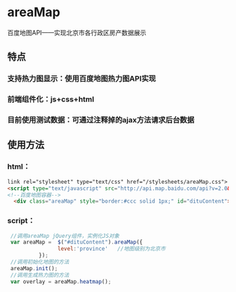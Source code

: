 # areaMap
百度地图API——实现北京市各行政区房产数据展示
## 特点
### 支持热力图显示：使用百度地图热力图API实现
### 前端组件化：js+css+html
### 目前使用测试数据：可通过注释掉的ajax方法请求后台数据

## 使用方法
### html：
```html
link rel="stylesheet" type="text/css" href="/stylesheets/areaMap.css">
<script type="text/javascript" src="http://api.map.baidu.com/api?v=2.0&ak=iyPuuhgLuXn9kgnqiyC32m6Z"></script>
<!--百度地图容器-->
  <div class="areaMap" style="border:#ccc solid 1px;" id="dituContent"></div>

```
### script：
```javascript
 //调用areaMap jQuery组件，实例化JS对象
 var areaMap =  $("#dituContent").areaMap({
                level:'province'   //地图级别为北京市
          });
 //调用初始化地图的方法
 areaMap.init();
 //调用生成热力图的方法
 var overlay = areaMap.heatmap();

```
